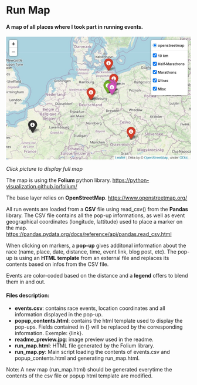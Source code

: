 # Run Map
#### A map of all places where I took part in running events.


<p align="left">
  <a href="https://media.nathanael3d.com/dev/run_map/run_map.html" target="_blank"><img src="readme_preview.jpg" width="600" title="See full map"></a>
</p>

*Click picture to display full map*

The map is using the **Folium** python library.
https://python-visualization.github.io/folium/

The base layer relies on **OpenStreetMap**.
https://www.openstreetmap.org/

All run events are loaded from a **CSV** file using read_csv() from the **Pandas** library. The CSV file contains all the pop-up informations, as well as event geographical coordinates (longitude, lattitude) used to place a marker on the map.
https://pandas.pydata.org/docs/reference/api/pandas.read_csv.html

When clicking on markers, a **pop-up** gives additonal information about the race (name, place, date, distance, time, event link, blog post, etc). The pop-up is using an **HTML template** from an external file and replaces its contents based on infos from the CSV file.

Events are color-coded based on the distance and a **legend** offers to blend them in and out.

#### Files description:
- **events.csv**: contains race events, location coordinates and all information displayed in the pop-up.
- **popup_contents.html**: contains the html template used to display the pop-ups. Fields contained in {} will be replaced by the corresponding information. Exemple: {link}.
- **readme_preview.jpg**: image preview used in the readme.
- **run_map.html**: HTML file generated by the Folium library.
- **run_map.py**: Main script loading the contents of events.csv and popup_contents.html and generating run_map.html.

Note: A new map (run_map.html) should be generated everytime the contents of the csv file or popup html template are modified.
